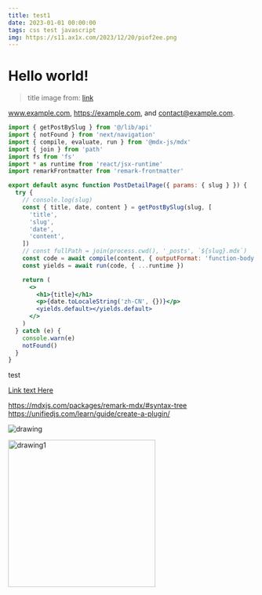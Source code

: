 ```yaml
---
title: test1
date: 2023-01-01 00:00:00
tags: css test javascript
img: https://s11.ax1x.com/2023/12/20/piof2ee.png
---
```


# Hello world!

> title image from: [link](https://www.freepik.com/free-photo/painting-mountain-lake-with-mountain-background_40965130.htm#query=wallpaper&position=4&from_view=keyword&track=sph&uuid=9e7d62c9-9960-4dff-b5f1-784dd425b086)

www.example.com, https://example.com, and contact@example.com.

```jsx
import { getPostBySlug } from '@/lib/api'
import { notFound } from 'next/navigation'
import { compile, evaluate, run } from '@mdx-js/mdx'
import { join } from 'path'
import fs from 'fs'
import * as runtime from 'react/jsx-runtime'
import remarkFrontmatter from 'remark-frontmatter'

export default async function PostDetailPage({ params: { slug } }) {
  try {
    // console.log(slug)
    const { title, date, content } = getPostBySlug(slug, [
      'title',
      'slug',
      'date',
      'content',
    ])
    // const fullPath = join(process.cwd(), '_posts', `${slug}.mdx`)
    const code = await compile(content, { outputFormat: 'function-body' })
    const yields = await run(code, { ...runtime })

    return (
      <>
        <h1>{title}</h1>
        <p>{date.toLocaleString('zh-CN', {})}</p>
        <yields.default></yields.default>
      </>
    )
  } catch (e) {
    console.warn(e)
    notFound()
  }
}
```

<TestComponent />

<script>
  console.log(window)
</script>

<div className='test'> test</div>

<style>
.test {
  width: 200px;
  height: 200px;
  background: skyblue;
}
</style>

[Link text Here](https://link-url-here.org)

https://mdxjs.com/packages/remark-mdx/#syntax-tree
https://unifiedjs.com/learn/guide/create-a-plugin/

![drawing](/next.svg)

<img src="/chicken.webp" alt="drawing1" style="width:300px;"/>
